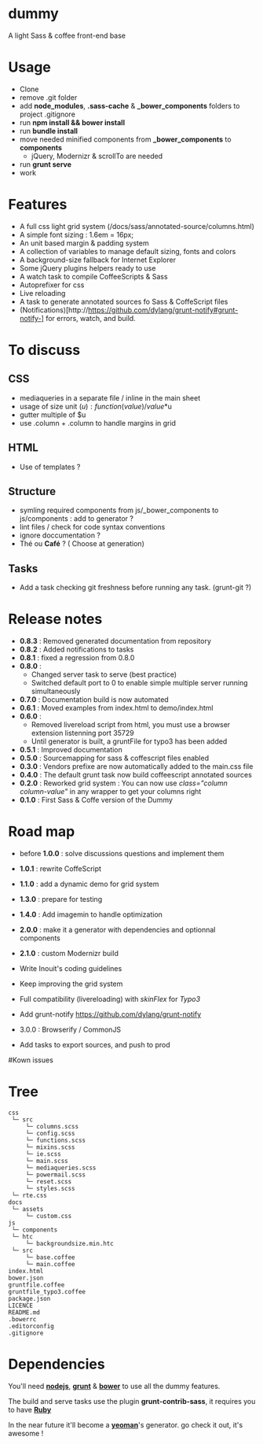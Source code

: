 dummy
=====

A light Sass &amp; coffee front-end base


# Usage

- Clone
- remove .git folder
- add **node_modules**, **.sass-cache** & **\_bower\_components** folders to project .gitignore
- run **npm install && bower install**
- run **bundle install**
- move needed minified components from **\_bower\_components** to **components**
  - jQuery, Modernizr & scrollTo are needed
- run **grunt serve**
- work


# Features

- A full css light grid system (/docs/sass/annotated-source/columns.html)
- A simple font sizing : 1.6em = 16px;
- An unit based margin & padding system
- A collection of variables to manage default sizing, fonts and colors
- A background-size fallback for Internet Explorer
- Some jQuery plugins helpers ready to use
- A watch task to compile CoffeeScripts & Sass
- Autoprefixer for css
- Live reloading
- A task to generate annotated sources fo Sass & CoffeScript files
- (Notifications)[http://https://github.com/dylang/grunt-notify#grunt-notify-] for errors, watch, and build.


# To discuss

## CSS

- mediaqueries in a separate file / inline in the main sheet
- usage of size unit ($u) : function(value) / value*$u
- gutter multiple of $u
- use .column + .column to handle margins in grid

## HTML

- Use of templates ?

## Structure

- symling required components from js/\_bower\_components to js/components : add to generator ?
- lint files / check for code syntax conventions
- ignore doccumentation ?
- Thé ou **Café** ? ( Choose at generation)

## Tasks

- Add a task checking git freshness before running any task. (grunt-git ?)


# Release notes

- **0.8.3** : Removed generated documentation from repository
- **0.8.2** : Added notifications to tasks
- **0.8.1** : fixed a regression from 0.8.0
- **0.8.0** :
  - Changed server task to serve (best practice)
  - Switched default port to 0 to enable simple multiple server running simultaneously
- **0.7.0** :    Documentation build is now automated
- **0.6.1** :    Moved examples from index.html to demo/index.html
- **0.6.0** :
  - Removed livereload script from html, you must use a browser extension listenning port 35729
  - Until generator is built, a gruntFile for typo3 has been added
- **0.5.1** :    Improved documentation
- **0.5.0** :    Sourcemapping for sass & coffescript files enabled
- **0.3.0** :    Vendors prefixe are now automatically added to the main.css file
- **0.4.0** :    The default grunt task now build coffeescript annotated sources
- **0.2.0** :    Reworked grid system : You can now use *class="column column-value"* in any wrapper to get your columns right
- **0.1.0** :    First Sass & Coffe version of the Dummy


# Road map

- before **1.0.0** : solve discussions questions and implement them
- **1.0.1** : rewrite CoffeScript
- **1.1.0** : add a dynamic demo for grid system
- **1.3.0** : prepare for testing
- **1.4.0** : Add imagemin to handle optimization
- **2.0.0** : make it a generator with dependencies and optionnal components
- **2.1.0** : custom Modernizr build


- Write Inouit's coding guidelines
- Keep improving the grid system
- Full compatibility (livereloading) with *skinFlex* for *Typo3*
- Add grunt-notify https://github.com/dylang/grunt-notify
- 3.0.0 : Browserify / CommonJS
- Add tasks to export sources, and push to prod


#Kown issues


# Tree

    css
     └─ src
         └─ columns.scss
         └─ config.scss
         └─ functions.scss
         └─ mixins.scss
         └─ ie.scss
         └─ main.scss
         └─ mediaqueries.scss
         └─ powermail.scss
         └─ reset.scss
         └─ styles.scss
     └─ rte.css
    docs
     └─ assets
         └─ custom.css
    js
     └─ components
     └─ htc
         └─ backgroundsize.min.htc
     └─ src
         └─ base.coffee
         └─ main.coffee
    index.html
    bower.json
    gruntfile.coffee
    gruntfile_typo3.coffee
    package.json
    LICENCE
    README.md
    .bowerrc
    .editorconfig
    .gitignore


# Dependencies

You'll need **[nodejs](http://nodejs.org)**, **[grunt](http://gruntjs.com)** & **[bower](http://bower.io)** to use all the dummy features.

The build and serve tasks use the plugin **grunt-contrib-sass**, it requires you to have **[Ruby](https://www.ruby-lang.org/)**

In the near future it'll become a **[yeoman](http://yeoman.io)**'s generator. go check it out, it's awesome !
